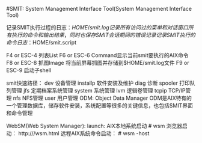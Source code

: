 #SMIT:
  System Management Interface Tool(System Management Interface Tool)

  记录SMIT执行过程的日志：$HOME/smit.log
    记录所有访问过的菜单和对话窗口所有执行的命令和输出结果，同时也保存SMIT会话期间的错误记录
  记录SMIT执行的命令日志：$HOME/smit.script

 F4 or ESC-4	列表List
 F6 or ESC-6	Command显示当前smit要执行的AIX命令
 F8 or ESC-8	抓图Image 将当前屏幕抓图并存储到$HOME/smit.log文件
 F9 or ESC-9	启动子shell

 smit快速路径：
  dev 设备管理		installp 软件安装及维护
  diag 诊断		spooler 打印队列管理
  jfs 定期档案系统管理	system 系统管理
  lvm 逻辑卷管理	tcpip TCP/IP管理
  nfs NFS管理		user 用户管理
ODM:
  Object Data Manager
  ODM是AIX特有的一个管理数据库，储存软件安装，系统配置等很多的关键信息，也包括SMIT界面和命令管理

WebSM(Web System Manager):
 launch:
  AIX本地系统启动	# wsm
  浏览器启动：		http://<hostname>/wsm.html
  远程AIX系统命令启动：	# wsm -host <hostname>
